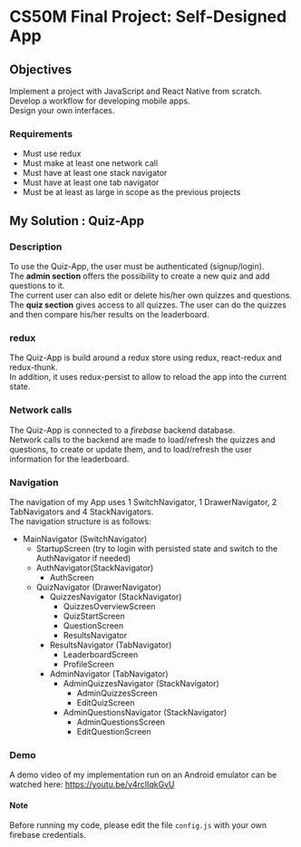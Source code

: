# CS50M Final Project: Self-Designed App

## Objectives

Implement a project with JavaScript and React Native from scratch.  
Develop a workflow for developing mobile apps.  
Design your own interfaces.  

### Requirements

- Must use redux
- Must make at least one network call
- Must have at least one stack navigator
- Must have at least one tab navigator
- Must be at least as large in scope as the previous projects  
  
    

## My Solution : Quiz-App

### Description

  To use the Quiz-App, the user must be authenticated (signup/login).  
  The **admin section** offers the possibility to create a new quiz and add questions to it.   
  The current user can also edit or delete his/her own quizzes and questions.      
  The **quiz section** gives access to all quizzes. The user can do the quizzes and then compare his/her results on the leaderboard.

### redux

  The Quiz-App is build around a redux store using redux, react-redux and redux-thunk.    
  In addition, it uses redux-persist to allow to reload the app into the current state.

### Network calls

  The Quiz-App is connected to a *firebase* backend database.    
  Network calls to the backend are made to load/refresh the quizzes and questions, to create or update them, and to load/refresh the user information for the leaderboard.

### Navigation

  The navigation of my App uses 1 SwitchNavigator, 1 DrawerNavigator, 2 TabNavigators and 4 StackNavigators.    
  The navigation structure is as follows:

- MainNavigator (SwitchNavigator)
  - StartupScreen (try to login with persisted state and switch to the AuthNavigator if needed)
  - AuthNavigator(StackNavigator)
    - AuthScreen
  - QuizNavigator (DrawerNavigator)
    - QuizzesNavigator (StackNavigator)
      - QuizzesOverviewScreen
      - QuizStartScreen
      - QuestionScreen
      - ResultsNavigator
    - ResultsNavigator (TabNavigator)
      - LeaderboardScreen
      - ProfileScreen
    - AdminNavigator (TabNavigator)
      - AdminQuizzesNavigator (StackNavigator)
        - AdminQuizzesScreen
        - EditQuizScreen
      - AdminQuestionsNavigator (StackNavigator)
        - AdminQuestionsScreen
        - EditQuestionScreen

### Demo

A demo video of my implementation run on an Android emulator can be watched here: https://youtu.be/v4rcIIqkGvU

#### Note

Before running my code, please edit the file `config.js` with your own firebase credentials.
